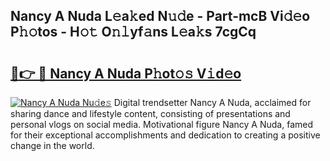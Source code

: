 ## Nancy A Nuda L𝚎a𝚔ed N𝚞𝚍e - Part-mcB Vi𝚍𝚎o P𝚑𝚘tos - H𝚘𝚝 O𝚗𝚕yf𝚊ns L𝚎a𝚔s 7cgCq

# <h2><a href="http://kfanqu1.oniu.top/?m=Nancy+A+Nuda">🔗👉 🔴 Nancy A Nuda P𝚑ot𝚘𝚜 V𝚒d𝚎o</a></h2>

[![Nancy A Nuda Nu𝚍e𝚜](https://i.imgur.com/0qMVB7G.gif)](http://kfanqu1.oniu.top/?m=Nancy+A+Nuda)
Digital trendsetter Nancy A Nuda, acclaimed for sharing dance and lifestyle content, consisting of presentations and personal vlogs on social media. Motivational figure Nancy A Nuda, famed for their exceptional accomplishments and dedication to creating a positive change in the world.  
